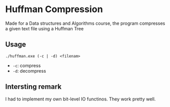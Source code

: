 # Huffman Compression
<p>Made for a Data structures and Algorithms course, the program compresses a given text file using a Huffman Tree</p> 
<h2>Usage</h2>
<code>./huffman.exe (-c | -d) &ltfilenam&gt </code>
<ul>
<li><code>-c</code>: compress</li>
<li><code>-d</code>: decompress</li>
</ul>

<h2>Intersting remark</h2>
<p>I had to implement my own bit-level IO functinos. They work pretty well. </p>
